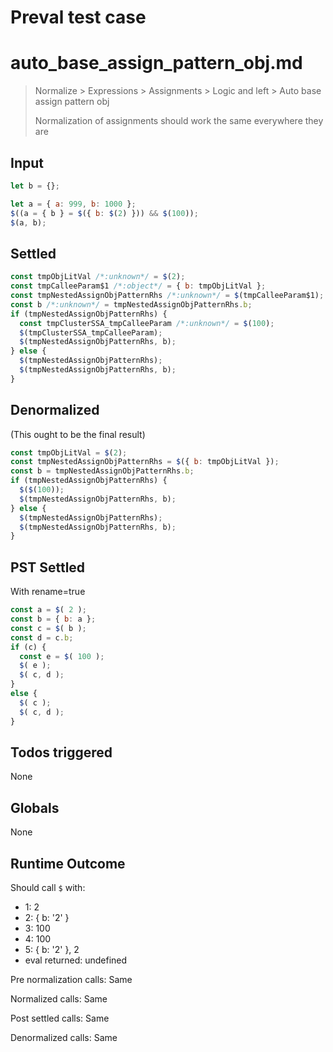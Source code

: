 # Preval test case

# auto_base_assign_pattern_obj.md

> Normalize > Expressions > Assignments > Logic and left > Auto base assign pattern obj
>
> Normalization of assignments should work the same everywhere they are

## Input

`````js filename=intro
let b = {};

let a = { a: 999, b: 1000 };
$((a = { b } = $({ b: $(2) })) && $(100));
$(a, b);
`````


## Settled


`````js filename=intro
const tmpObjLitVal /*:unknown*/ = $(2);
const tmpCalleeParam$1 /*:object*/ = { b: tmpObjLitVal };
const tmpNestedAssignObjPatternRhs /*:unknown*/ = $(tmpCalleeParam$1);
const b /*:unknown*/ = tmpNestedAssignObjPatternRhs.b;
if (tmpNestedAssignObjPatternRhs) {
  const tmpClusterSSA_tmpCalleeParam /*:unknown*/ = $(100);
  $(tmpClusterSSA_tmpCalleeParam);
  $(tmpNestedAssignObjPatternRhs, b);
} else {
  $(tmpNestedAssignObjPatternRhs);
  $(tmpNestedAssignObjPatternRhs, b);
}
`````


## Denormalized
(This ought to be the final result)

`````js filename=intro
const tmpObjLitVal = $(2);
const tmpNestedAssignObjPatternRhs = $({ b: tmpObjLitVal });
const b = tmpNestedAssignObjPatternRhs.b;
if (tmpNestedAssignObjPatternRhs) {
  $($(100));
  $(tmpNestedAssignObjPatternRhs, b);
} else {
  $(tmpNestedAssignObjPatternRhs);
  $(tmpNestedAssignObjPatternRhs, b);
}
`````


## PST Settled
With rename=true

`````js filename=intro
const a = $( 2 );
const b = { b: a };
const c = $( b );
const d = c.b;
if (c) {
  const e = $( 100 );
  $( e );
  $( c, d );
}
else {
  $( c );
  $( c, d );
}
`````


## Todos triggered


None


## Globals


None


## Runtime Outcome


Should call `$` with:
 - 1: 2
 - 2: { b: '2' }
 - 3: 100
 - 4: 100
 - 5: { b: '2' }, 2
 - eval returned: undefined

Pre normalization calls: Same

Normalized calls: Same

Post settled calls: Same

Denormalized calls: Same
